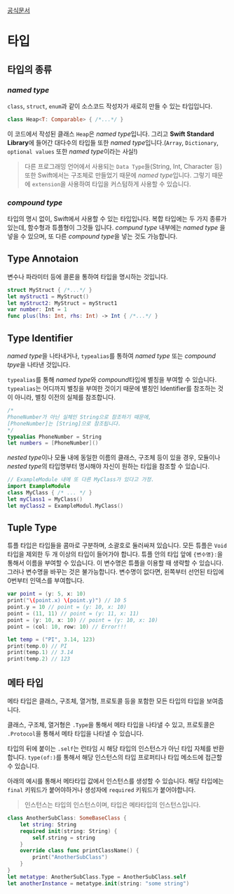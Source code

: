 [공식문서](https://docs.swift.org/swift-book/documentation/the-swift-programming-language/types/)

# 타입

## 타입의 종류
### *named type*
`class`, `struct`, `enum`과 같이 소스코드 작성자가 새로히 만들 수 있는 타입입니다.
```swift
class Heap<T: Comparable> { /*...*/ }
```
이 코드에서 작성된 클래스 `Heap`은 *named type*입니다. 그리고 **Swift Standard Library**에 들어간 대다수의 타입들 또한 *named type*입니다.(`Array`, `Dictionary`, `optional values` 또한 *named type*이라는 사실!)

> 다른 프로그래밍 언어에서 사용되는 `Data Type`들(String, Int, Character 등) 또한 Swift에서는 구조체로 만들었기 때문에 *named type*입니다. 그렇기 때문에 `extension`을 사용하여 타입을 커스텀하게 사용할 수 있습니다.

### *compound type*
타입의 명시 없이, Swift에서 사용할 수 있는 타입입니다. 복합 타입에는 두 가지 종류가 있는데, 함수형과 튜플형이 그것들 입니다. *compund type* 내부에는 *named type* 을 넣을 수 있으며, 또 다른 *compound type*을 넣는 것도 가능합니다.

## Type Annotaion
변수나 파라미터 등에 콜론을 통하여 타입을 명시하는 것입니다.
```swift
struct MyStruct { /*...*/ }
let myStruct1 = MyStruct()
let myStruct2: MyStruct = myStruct1
var number: Int = 1
func plus(lhs: Int, rhs: Int) -> Int { /*...*/ }
```

## Type Identifier
*named type*을 나타내거나, `typealias`를 통하여 *named type* 또는 *compound tpye*을 나타낸 것입니다.

`typealias`를 통해 *named type*와 *compound*타입에 별칭을 부여할 수 있습니다. `typealias`는 어디까지 별칭을 부여한 것이기 때문에 별칭인 Identifier를 참조하는 것이 아니라, 별칭 이전의 실체를 참조합니다.
```swift
/*
PhoneNumber가 아닌 실체인 String으로 참조하기 때문에,
[PhoneNumber]는 [String]으로 참조됩니다.
*/
typealias PhoneNumber = String
let numbers = [PhoneNumber]()
```

*nested type*이나 모듈 내에 동일한 이름의 클래스, 구조체 등이 있을 경우, 모듈이나 *nested type*의 타입명부터 명시해야 자신이 원하는 타입을 참조할 수 있습니다.
```swift
// ExampleModule 내에 또 다른 MyClass가 있다고 가정.
import ExampleModule
class MyClass { /* ... */ }
let myClass1 = MyClass()
let myClass2 = ExampleModul.MyClass()
```

## Tuple Type
튜플 타입은 타입들을 콤마로 구분하며, 소괄호로 둘러싸져 있습니다. 모든 튜플은 `Void` 타입을 제외한 두 개 이상의 타입이 들어가야 합니다. 튜플 안의 타입 앞에 `{변수명}:`을 통해서 이름을 부여할 수 있습니다. 이 변수명은 튜플을 이용할 때 생략할 수 있습니다. 그러나 변수명을 바꾸는 것은 불가능합니다. 변수명이 없다면, 왼쪽부터 선언된 타입에 0번부터 인덱스를 부여합니다.
```swift
var point = (y: 5, x: 10)
print("\(point.x) \(point.y)") // 10 5
point.y = 10 // point = (y: 10, x: 10)
point = (11, 11) // point = (y: 11, x: 11)
point = (y: 10, x: 10) // point = (y: 10, x: 10)
point = (col: 10, row: 10) // Error!!!

let temp = ("PI", 3.14, 123)
print(temp.0) // PI
print(temp.1) // 3.14
print(temp.2) // 123
```

## 메타 타입
메타 타입은 클래스, 구조체, 열거형, 프로토콜 등을 포함한 모든 타입의 타입을 보여줍니다.

클래스, 구조체, 열거형은 `.Type`을 통해서 메타 타입을 나타낼 수 있고, 프로토콜은 `.Protocol`을 통해서 메타 타입을 나타낼 수 있습니다.

타입의 뒤에 붙이는 `.self`는 런타임 시 해당 타입의 인스턴스가 아닌 타입 자체를 반환합니다. `type(of:)`를 통해서 해당 인스턴스의 타입 프로퍼티나 타입 메소드에 접근할 수 있습니다.

아래의 예시를 통해서 메타타입 값에서 인스턴스를 생성할 수 있습니다. 해당 타입에는 `final` 키워드가 붙어야하거나 생성자에 `required` 키워드가 붙어야합니다.

> 인스턴스는 타입의 인스턴스이며, 타입은 메타타입의 인스턴스입니다.

```swift
class AnotherSubClass: SomeBaseClass {
    let string: String
    required init(string: String) {
        self.string = string
    }
    override class func printClassName() {
        print("AnotherSubClass")
    }
}
let metatype: AnotherSubClass.Type = AnotherSubClass.self
let anotherInstance = metatype.init(string: "some string")
```